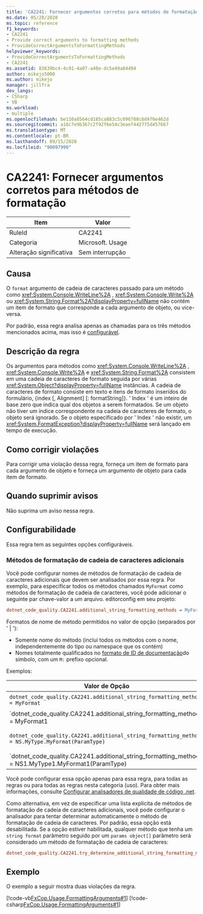 ```yaml
---
title: 'CA2241: Fornecer argumentos corretos para métodos de formatação'
ms.date: 05/28/2020
ms.topic: reference
f1_keywords:
- CA2241
- Provide correct arguments to formatting methods
- ProvideCorrectArgumentsToFormattingMethods
helpviewer_keywords:
- ProvideCorrectArgumentsToFormattingMethods
- CA2241
ms.assetid: 83639bc4-4c91-4a07-a40e-dc5e49a84494
author: mikejo5000
ms.author: mikejo
manager: jillfra
dev_langs:
- CSharp
- VB
ms.workload:
- multiple
ms.openlocfilehash: be110a8564cd185ca883c5c096708c6d4f0e462d
ms.sourcegitcommit: a18c7e9b367c2f92f6e54c3eaef442775d457667
ms.translationtype: MT
ms.contentlocale: pt-BR
ms.lasthandoff: 09/15/2020
ms.locfileid: "90097990"
---
```

# <a name="ca2241-provide-correct-arguments-to-formatting-methods"></a>CA2241: Fornecer argumentos corretos para métodos de formatação

|Item|Valor|
|-|-|
|RuleId|CA2241|
|Categoria|Microsoft. Usage|
|Alteração significativa|Sem interrupção|

## <a name="cause"></a>Causa
O `format` argumento de cadeia de caracteres passado para um método como <xref:System.Console.WriteLine%2A> ,  <xref:System.Console.Write%2A> ou  <xref:System.String.Format%2A?displayProperty=fullName> não contém um item de formato que corresponde a cada argumento de objeto, ou vice-versa.

Por padrão, essa regra analisa apenas as chamadas para os três métodos mencionados acima, mas isso é [configurável](#configurability). 

## <a name="rule-description"></a>Descrição da regra
Os argumentos para métodos como <xref:System.Console.WriteLine%2A> , <xref:System.Console.Write%2A> e <xref:System.String.Format%2A> consistem em uma cadeia de caracteres de formato seguida por várias <xref:System.Object?displayProperty=fullName> instâncias. A cadeia de caracteres de formato consiste em texto e itens de formato inseridos do formulário, {index [, Alignment] [: formatString]}. ' Index ' é um inteiro de base zero que indica qual dos objetos a serem formatados. Se um objeto não tiver um índice correspondente na cadeia de caracteres de formato, o objeto será ignorado. Se o objeto especificado por ' Index ' não existir, um <xref:System.FormatException?displayProperty=fullName> será lançado em tempo de execução.

## <a name="how-to-fix-violations"></a>Como corrigir violações
Para corrigir uma violação dessa regra, forneça um item de formato para cada argumento de objeto e forneça um argumento de objeto para cada item de formato.

## <a name="when-to-suppress-warnings"></a>Quando suprimir avisos
Não suprima um aviso nessa regra.

## <a name="configurability"></a>Configurabilidade

Essa regra tem as seguintes opções configuráveis.

### <a name="additional-string-formatting-methods"></a>Métodos de formatação de cadeia de caracteres adicionais

Você pode configurar nomes de métodos de formatação de cadeia de caracteres adicionais que devem ser analisados por essa regra. Por exemplo, para especificar todos os métodos chamados `MyFormat` como métodos de formatação de cadeia de caracteres, você pode adicionar o seguinte par chave-valor a um arquivo. editorconfig em seu projeto:

```ini
dotnet_code_quality.CA2241.additional_string_formatting_methods = MyFormat
```

Formatos de nome de método permitidos no valor de opção (separados por ' | '):
- Somente nome do método (inclui todos os métodos com o nome, independentemente do tipo ou namespace que os contém)
- Nomes totalmente qualificados no [formato de ID de documentação](https://github.com/dotnet/csharplang/blob/master/spec/documentation-comments.md#id-string-format)do símbolo, com um `M:` prefixo opcional.

Exemplos:

| Valor de Opção | Resumo |
| --- | --- |
|`dotnet_code_quality.CA2241.additional_string_formatting_methods = MyFormat` | Corresponde a todos os métodos chamados ' myFormat ' na compilação
|`dotnet_code_quality.CA2241.additional_string_formatting_methods = MyFormat1|MyFormat2` | Corresponde a todos os métodos nomeados ' MyFormat1 ' ou ' MyFormat2 ' na compilação
|`dotnet_code_quality.CA2241.additional_string_formatting_methods = NS.MyType.MyFormat(ParamType)` | Corresponde ao método específico ' myformable ' com a assinatura totalmente qualificada
|`dotnet_code_quality.CA2241.additional_string_formatting_methods = NS1.MyType1.MyFormat1(ParamType)|NS2.MyType2.MyFormat2(ParamType)` | Corresponde aos métodos específicos ' MyFormat1 ' e ' MyFormat2 ' com a respectiva assinatura totalmente qualificada

Você pode configurar essa opção apenas para essa regra, para todas as regras ou para todas as regras nesta categoria (uso). Para obter mais informações, consulte [Configurar analisadores de qualidade de código .net](configure-fxcop-analyzers.md).

Como alternativa, em vez de especificar uma lista explícita de métodos de formatação de cadeia de caracteres adicionais, você pode configurar o analisador para tentar determinar automaticamente o método de formatação de cadeia de caracteres. Por padrão, essa opção está desabilitada. Se a opção estiver habilitada, qualquer método que tenha um `string format` parâmetro seguido por um `params object[]` parâmetro será considerado um método de formatação de cadeia de caracteres:

```ini
dotnet_code_quality.CA2241.try_determine_additional_string_formatting_methods_automatically = true
```

## <a name="example"></a>Exemplo
O exemplo a seguir mostra duas violações da regra.

[!code-vb[FxCop.Usage.FormattingArguments#1](../code-quality/codesnippet/VisualBasic/ca2241-provide-correct-arguments-to-formatting-methods_1.vb)]
[!code-csharp[FxCop.Usage.FormattingArguments#1](../code-quality/codesnippet/CSharp/ca2241-provide-correct-arguments-to-formatting-methods_1.cs)]
